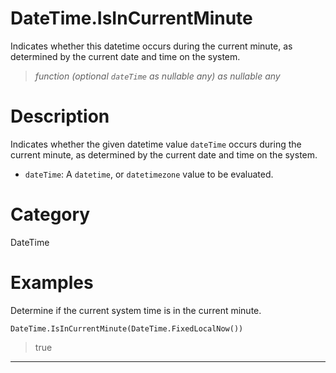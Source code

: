 ﻿# DateTime.IsInCurrentMinute
Indicates whether this datetime occurs during the current minute, as determined by the current date and time on the system.
> _function (optional <code>dateTime</code> as nullable any) as nullable any_
# Description 
Indicates whether the given datetime value <code>dateTime</code> occurs during the current minute, as determined by the current date and time on the system.
      <ul>
      <li><code>dateTime</code>: A <code>datetime</code>, or <code>datetimezone</code> value to be evaluated.</li>
      </ul>

# Category 
DateTime
# Examples 
Determine if the current system time is in the current minute.
```
DateTime.IsInCurrentMinute(DateTime.FixedLocalNow())
```
> true
***
